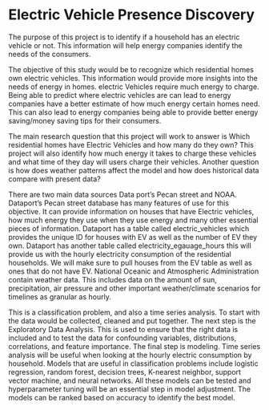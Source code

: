 # Electric Vehicle Presence Discovery


The purpose of this project is to identify if a household has an electric vehicle or not. This information will help energy companies identify the needs of the consumers.  
 
The objective of this study would be to recognize which residential homes own electric vehicles. This information would provide more insights into the needs of energy in homes. electric Vehicles require much energy to charge. Being able to predict where electric vehicles are can lead to energy companies have a better estimate of how much energy certain homes need. This can also lead to energy companies being able to provide better energy saving/money saving tips for their consumers.

The main research question that this project will work to answer is Which residential homes have Electric Vehicles and how many do they own? This project will also identify how much energy it takes to charge these vehicles and what time of they day will users charge their vehicles. Another question is how does weather patterns affect the model and how does historical data compare with present data?
 
There are two main data sources Data port’s Pecan street and NOAA. Dataport’s Pecan street  database has many features of use for this objective. It can provide information on houses that have Electric vehicles, how much energy they use when they use energy and many other essential pieces of information. Dataport has a table called electric_vehicles which provides the unique ID for houses with EV as well as the number of EV they own. Dataport has another table called electricity_egauage_hours this will provide us with the hourly electricity consumption of the residential households. We will make sure to pull houses from the EV table as well as ones that do not have EV.  National Oceanic and Atmospheric Administration contain weather data. This includes data on the amount of sun, precipitation, air pressure and other important weather/climate scenarios for timelines as granular as hourly. 
 
This is a classification problem, and also a time series analysis. To start with the data would be collected, cleaned and put together. The next step is the Exploratory Data Analysis. This is used to ensure that the right data is included and to test the data for confounding variables, distributions, correlations, and feature importance. The final step is modeling.  Time series analysis will be useful when looking at the hourly electric consumption by household. Models that are useful in classification problems include logistic regression, random forest, decision trees, K-nearest neighbor, support vector machine, and neural networks. All these models can be tested and hyperparameter tuning will be an essential step in model adjustment. The models can be ranked based on accuracy to identify the best model. 

